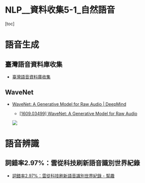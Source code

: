 # NLP__資料收集5-1_自然語音

[toc]
<!-- toc --> 

# 語音生成

## 臺灣語音資料庫收集

- [臺灣語音資料庫收集](https://taiwanvoice.org/)



## WaveNet

- [WaveNet: A Generative Model for Raw Audio | DeepMind](https://deepmind.com/blog/wavenet-generative-model-raw-audio/)
    - [[1609.03499] WaveNet: A Generative Model for Raw Audio](https://arxiv.org/abs/1609.03499)
    
    ![](https://storage.googleapis.com/deepmind-live-cms/documents/BlogPost-Fig2-Anim-160908-r01.gif)

# 語音辨識

## 詞錯率2.97%：雲從科技刷新語音識別世界紀錄

- [詞錯率2.97%：雲從科技刷新語音識別世界紀錄 - 幫趣](http://bangqu.com/4EwUk2.html?fbclid=IwAR26v7SevdKbnrR56uoc5zonR6L7SB8Js93oxzpWF3VGi_PtPdToBal7gNY)

